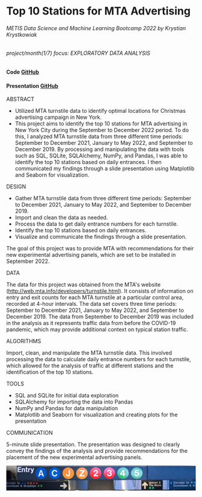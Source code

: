 # Top 10 Stations for MTA Advertising
###### METIS Data Science and Machine Learning Bootcamp 2022 by Krystian Krystkowiak
###### project/month(1/7) focus: EXPLORATORY DATA ANALYSIS
#### Code [GitHub](https://github.com/Krystkowiakk/Top-10-Stations-for-MTA-Advertising/blob/ac665ae21f30e66e92aaff7461f66693fdae9d9e/METIS_Krystkowiak_Krystian_Project_1_EDA.ipynb)
#### Presentation [GitHub](https://github.com/Krystkowiakk/Top-10-Stations-for-MTA-Advertising/blob/ac665ae21f30e66e92aaff7461f66693fdae9d9e/Project%20Presentation/METIS_Krystkowiak_Krystian_Project_1_EDA.pdf)

ABSTRACT
- Utilized MTA turnstile data to identify optimal locations for Christmas advertising campaign in New York.
- This project aims to identify the top 10 stations for MTA advertising in New York City during the September to December 2022 period. To do this, I analyzed MTA turnstile data from three different time periods: September to December 2021, January to May 2022, and September to December 2019. By processing and manipulating the data with tools such as SQL, SQLite, SQLAlchemy, NumPy, and Pandas, I was able to identify the top 10 stations based on daily entrances. I then communicated my findings through a slide presentation using Matplotlib and Seaborn for visualization.

DESIGN

- Gather MTA turnstile data from three different time periods: September to December 2021, January to May 2022, and September to December 2019.
- Import and clean the data as needed.
- Process the data to get daily entrance numbers for each turnstile.
- Identify the top 10 stations based on daily entrances.
- Visualize and communicate the findings through a slide presentation.

The goal of this project was to provide MTA with recommendations for their new experimental advertising panels, which are set to be installed in September 2022.

DATA

The data for this project was obtained from the MTA's website (http://web.mta.info/developers/turnstile.html). It consists of information on entry and exit counts for each MTA turnstile at a particular control area, recorded at 4-hour intervals. The data set covers three time periods: September to December 2021, January to May 2022, and September to December 2019. The data from September to December 2019 was included in the analysis as it represents traffic data from before the COVID-19 pandemic, which may provide additional context on typical station traffic.

ALGORITHMS

Import, clean, and manipulate the MTA turnstile data. This involved processing the data to calculate daily entrance numbers for each turnstile, which allowed for the analysis of traffic at different stations and the identification of the top 10 stations.

TOOLS

- SQL and SQLite for initial data exploration
- SQLAlchemy for importing the data into Pandas
- NumPy and Pandas for data manipulation
- Matplotlib and Seaborn for visualization and creating plots for the presentation

COMMUNICATION

5-minute slide presentation.
The presentation was designed to clearly convey the findings of the analysis and provide recommendations for the placement of the new experimental advertising panels.

![Top 10 Stations for MTA Advertising](files/cover.jpg)


